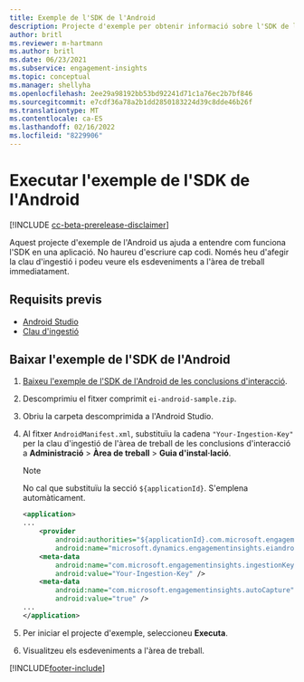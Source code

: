 ```yaml
---
title: Exemple de l'SDK de l'Android
description: Projecte d'exemple per obtenir informació sobre l'SDK de l'Android
author: britl
ms.reviewer: m-hartmann
ms.author: britl
ms.date: 06/23/2021
ms.subservice: engagement-insights
ms.topic: conceptual
ms.manager: shellyha
ms.openlocfilehash: 2ee29a98192bb53bd92241d71c1a76ec2b7bf846
ms.sourcegitcommit: e7cdf36a78a2b1dd2850183224d39c8dde46b26f
ms.translationtype: MT
ms.contentlocale: ca-ES
ms.lasthandoff: 02/16/2022
ms.locfileid: "8229906"
---
```

# <a name="run-the-android-sdk-sample"></a>Executar l'exemple de l'SDK de l'Android

[!INCLUDE [cc-beta-prerelease-disclaimer](includes/cc-beta-prerelease-disclaimer.md)]

Aquest projecte d'exemple de l'Android us ajuda a entendre com funciona l'SDK en una aplicació. No haureu d'escriure cap codi. Només heu d'afegir la clau d'ingestió i podeu veure els esdeveniments a l'àrea de treball immediatament.

## <a name="prerequisites"></a>Requisits previs

- [Android Studio](https://developer.android.com/studio)
- [Clau d'ingestió](get-started-android.md)

## <a name="download-the-android-sdk-sample"></a>Baixar l'exemple de l'SDK de l'Android

1. [Baixeu l'exemple de l'SDK de l'Android de les conclusions d'interacció](https://download.pi.dynamics.com/sdk/EI-SDKs/ei-android-sample.zip).
1. Descomprimiu el fitxer comprimit `ei-android-sample.zip`.
1. Obriu la carpeta descomprimida a l'Android Studio.
1. Al fitxer `AndroidManifest.xml`, substituïu la cadena `"Your-Ingestion-Key"` per la clau d'ingestió de l'àrea de treball de les conclusions d'interacció a **Administració** > **Àrea de treball** > **Guia d'instal·lació**. 

   > [!NOTE]
   > No cal que substituïu la secció `${applicationId}`. S'emplena automàticament.

   ```xml
   <application>
   ...
       <provider
           android:authorities="${applicationId}.com.microsoft.engagementinsights.eiandroidsdk.AnalyticsContentProvider"
           android:name="microsoft.dynamics.engagementinsights.eiandroidsdk.AnalyticsContentProvider" />
       <meta-data
           android:name="com.microsoft.engagementinsights.ingestionKey"
           android:value="Your-Ingestion-Key" />
       <meta-data
           android:name="com.microsoft.engagementinsights.autoCapture"
           android:value="true" />
   ...
   </application>
   ```

1. Per iniciar el projecte d'exemple, seleccioneu **Executa**.
1. Visualitzeu els esdeveniments a l'àrea de treball.


[!INCLUDE[footer-include](../includes/footer-banner.md)]
